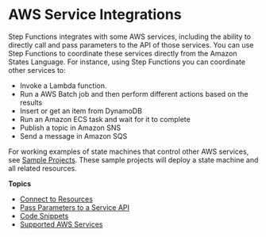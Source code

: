 # AWS Service Integrations<a name="concepts-connectors"></a>

Step Functions integrates with some AWS services, including the ability to directly call and pass parameters to the API of those services\. You can use Step Functions to coordinate these services directly from the Amazon States Language\. For instance, using Step Functions you can coordinate other services to: 
+ Invoke a Lambda function\.
+ Run a AWS Batch job and then perform different actions based on the results
+ Insert or get an item from DynamoDB
+ Run an Amazon ECS task and wait for it to complete
+ Publish a topic in Amazon SNS
+ Send a message in Amazon SQS

For working examples of state machines that control other AWS services, see [Sample Projects](create-sample-projects.md)\. These sample projects will deploy a state machine and all related resources\.

**Topics**
+ [Connect to Resources](connectors-resource.md)
+ [Pass Parameters to a Service API](connectors-parameters.md)
+ [Code Snippets](concepts-code-snippets.md)
+ [Supported AWS Services](connectors-supported-services.md)